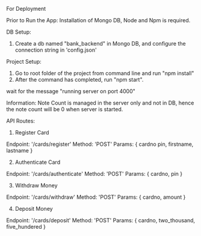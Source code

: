 For Deployment

Prior to Run the App:
Installation of Mongo DB, Node and Npm is required.

DB Setup:
1. Create a db named "bank_backend" in Mongo DB, and configure the connection string in 'config.json'

Project Setup: 

1. Go to root folder of the project from command line and run "npm install"
2. After the command has completed, run "npm start".

wait for the message "running server on port 4000"


Information: Note Count is managed in the server only and not in DB, hence the note count will be 0 when server is started.

API Routes:

1. Register Card

Endpoint: '/cards/register'
Method: 'POST'
Params: {
	cardno
	pin,
	firstname,
	lastname
}

2. Authenticate Card

Endpoint: '/cards/authenticate'
Method: 'POST'
Params: {
	cardno,
	pin
}

3. Withdraw Money

Endpoint: '/cards/withdraw'
Method: 'POST'
Params: {
	cardno,
	amount
}

4. Deposit Money

Endpoint: '/cards/deposit'
Method: 'POST'
Params: {
	cardno,
	two_thousand,
	five_hundered
}